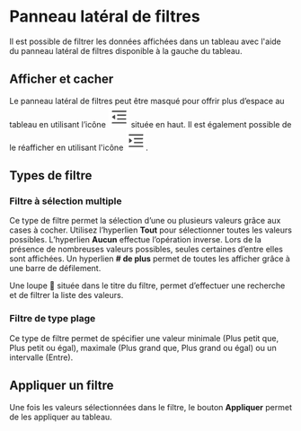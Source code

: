 # Panneau latéral de filtres

Il est possible de filtrer les données affichées dans un tableau avec l'aide du panneau latéral de filtres disponible à la gauche du tableau.

## Afficher et cacher

Le panneau latéral de filtres peut être masqué pour offrir plus d’espace au tableau en utilisant l’icône ![MenuFoldIcon](MenuFoldIcon.png) située en haut. Il est également possible de le réafficher en utilisant l'icône ![MenuUnfoldIcon](MenuUnfoldIcon.png).

## Types de filtre

### Filtre à sélection multiple

Ce type de filtre permet la sélection d’une ou plusieurs valeurs grâce aux cases à cocher. Utilisez l’hyperlien **Tout** pour sélectionner toutes les valeurs possibles. L’hyperlien **Aucun** effectue l’opération inverse. Lors de la présence de nombreuses valeurs possibles, seules certaines d’entre elles sont affichées. Un hyperlien **# de plus** permet de toutes les afficher grâce à une barre de défilement.

Une loupe 🔎 située dans le titre du filtre, permet d’effectuer une recherche et de filtrer la liste des valeurs.

### Filtre de type plage

Ce type de filtre permet de spécifier une valeur minimale (Plus petit que, Plus petit ou égal), maximale (Plus grand que, Plus grand ou égal) ou un intervalle (Entre).

## Appliquer un filtre

Une fois les valeurs sélectionnées dans le filtre, le bouton **Appliquer** permet de les appliquer au tableau.
